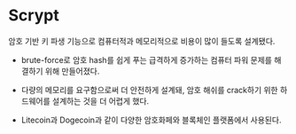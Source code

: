 # Scrypt

암호 기반 키 파생 기능으로 컴퓨터적과 메모리적으로 비용이 많이 들도록 설계됐다.

- brute-force로 암호 hash를 쉽게 푸는 급격하게 증가하는 컴퓨터 파워 문제를 해결하기 위해 만들어졌다.

- 다량의 메모리를 요구함으로써 더 안전하게 설계돼, 암호 해쉬를 crack하기 위한 하드웨어를 설계하는 것을 더 어렵게 했다.
- Litecoin과 Dogecoin과 같이 다양한 암호화페와 블록체인 플랫폼에서 사용된다.




